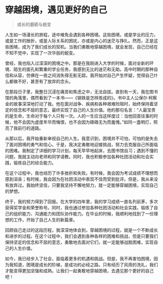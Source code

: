 # 穿越困境，遇见更好的自己
> 成长的磨砺与蜕变

人生如一场漫长的旅程，途中难免会遇到各种困境。这些困境，或是学业的压力，或是工作的挫折，或是人际关系的困扰，亦或是内心的迷茫与挣扎。然而，正是这些困境，成为了我们成长的契机。当我们勇敢地穿越困境，就会发现，自己已经在不知不觉中，实现了一次华丽的蜕变。

曾经，我也陷入过深深的困境之中。那是在我刚进入大学的时候，面对全新的环境、陌生的面孔和繁重的学业任务，我感到无比的迷茫和无助。高中时期的那种自信和从容，仿佛在一夜之间消失得无影无踪。我开始对自己产生怀疑，觉得自己什么都做不好，甚至有了放弃的念头。

在那段日子里，我整日沉浸在痛苦和焦虑之中，无法自拔。直到有一天，我在图书馆的角落里，偶然看到了一本书——《钢铁是怎样炼成的》。书中主人公保尔·柯察金的故事深深地打动了我。他在面对战争、疾病和各种艰难险阻时，始终保持着坚定的信念和不屈的意志，最终实现了自己的人生价值。他的那句名言：“人最宝贵的是生命，生命对于每个人只有一次。人的一生应当这样度过：当他回首往事的时候，他不会因为虚度年华而悔恨，也不会因为碌碌无为而羞愧。”如同一盏明灯，照亮了我前行的道路。

从那以后，我开始重新审视自己的人生。我意识到，困境并不可怕，可怕的是失去了面对困境的勇气和信心。于是，我决定勇敢地迎接挑战，努力去克服自己所面临的困难。我制定了详细的学习计划，每天早早地起床，去图书馆自习；遇到不懂的问题，我就主动向老师和同学请教。同时，我也积极参加各种社团活动和社会实践，锻炼自己的综合能力。

在这个过程中，我也经历了许多挫折和失败。有时候，我会因为考试成绩不理想而感到沮丧；有时候，我会因为在社团活动中表现不佳而受到批评。但是，我从来没有放弃过。我始终坚信，只要我坚持不懈地努力，就一定能够穿越困境，实现自己的梦想。

终于，我的努力得到了回报。在大学的四年里，我的学习成绩一直名列前茅，多次获得奖学金和荣誉称号。同时，我也通过参加各种社团活动和社会实践，锻炼了自己的组织能力、沟通能力和团队协作能力。在毕业的时候，我顺利地找到了一份理想的工作，开始了自己人生的新篇章。

回顾自己走过的这段历程，我深深地体会到，穿越困境的过程，就是一个不断成长和进步的过程。在这个过程中，我们会遇到各种各样的困难和挑战，但是只要我们保持坚定的信念和不屈的意志，勇敢地去面对它们，就一定能够战胜困难，实现自己的人生价值。

如今，我已经步入了社会，面临着更多的机遇和挑战。但是，我不再害怕困境，因为我知道，困境是成长的阶梯，是成功的必经之路。只有经历了风雨的洗礼，我们才能变得更加坚强和成熟。让我们一起勇敢地穿越困境，去遇见那个更好的自己吧！